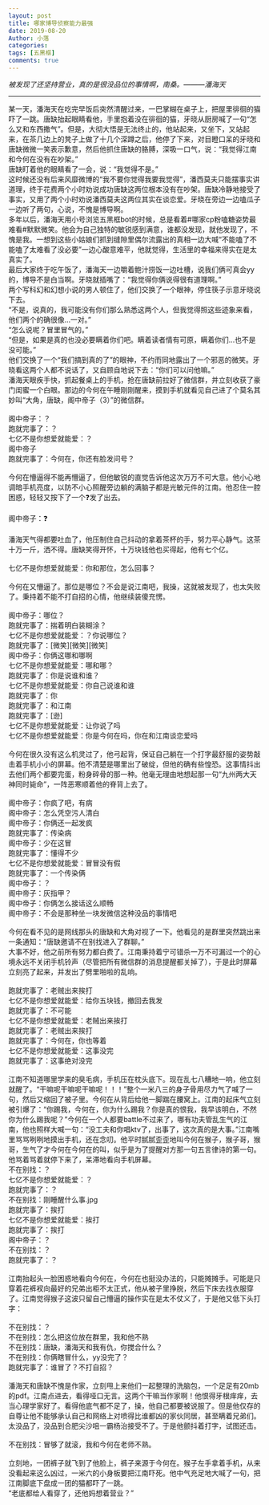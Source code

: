 ```yaml
---
layout: post
title: 哪家博导侦察能力最强
date: 2019-08-20
Author: 小落
categories: 
tags: [五黑框]
comments: true
--- 
```


*被发现了还坚持营业，真的是很没品位的事情啊，南桑。———潘海天*

---

某一天，潘海天在吃完早饭后突然清醒过来，一巴掌糊在桌子上，把屋里徘徊的猫吓了一跳。唐缺抬起眼睛看他，手里抱着没在徘徊的猫，牙晓从厨房喊了一句“怎么又和东西撒气”。但是，大彻大悟是无法终止的，他站起来，又坐下，又站起来，在茶几边上的凳子上做了十几个深蹲之后，他停了下来，对目瞪口呆的牙晓和唐缺微微一笑表示歉意，然后他抓住唐缺的胳膊，深吸一口气，说：“我觉得江南和今何在没有在吵架。”<br>
唐缺盯着他的眼睛看了一会，说：“我觉得不是。”<br>
这时候还没有后来风靡微博的“我不要你觉得我要我觉得”，潘西莫夫只能摆事实讲道理，终于花费两个小时劝说成功唐缺这两位根本没有在吵架。唐缺冷静地接受了事实，又用了两个小时劝说潘西莫夫这两位其实在谈恋爱。牙晓在旁边一边嗑瓜子一边听了两句，心说，不愧是博导啊。<br>
多年以后，潘海天用小号浏览五黑框bot的时候，总是看着#哪家cp粉嗑糖姿势最难看#默默微笑。他会为自己独特的敏锐感到满意，谁都没发现，就他发现了，不愧是我。一想到这些小姑娘们抓到缝隙里偶尔流露出的真相一边大喊“不能嗑了不能嗑了太难看了没必要”一边心酸意难平，他就觉得，生活里的幸福来得实在是太真实了。<br>
最后大家终于吃午饭了，潘海天一边嚼着鲍汁捞饭一边吐槽，说我们俩可真会yy的，博导不是白当啊。牙晓就插嘴了：“我觉得你俩说得很有道理啊。”<br>
两个写科幻和幻想小说的男人顿住了，他们交换了一个眼神，停住筷子示意牙晓说下去。<br>
“不是，说真的，我可能没有你们那么熟悉这两个人，但我觉得照这些迹象来看，他们两个的确很像…一对。”<br>
“怎么说呢？冒里冒气的。”<br>
“但是，如果是真的也没必要瞒着你们吧。瞒着读者情有可原，瞒着你们…也不是没可能。”<br>
他们交换了一个“我们搞到真的了”的眼神，不约而同地露出了一个邪恶的微笑。牙晓看这两个人都不说话了，又自顾自地说下去：“你们可以问他嘛。”<br>
潘海天眼疾手快，抓起餐桌上的手机，抢在唐缺前拉好了微信群，并立刻收获了豪门闺蜜一个白眼。那边的今何在午睡刚刚醒来，摸到手机就看见自己进了个莫名其妙叫“大角，唐缺，阁中帝子（3）”的微信群。<br><br>
阁中帝子：？<br>
跑就完事了：？<br>
七亿不是你想爱就能爱：？<br>
阁中帝子<br>
跑就完事了：今何在，你还有脸发问号？<br><br>
今何在懵逼得不能再懵逼了，但他敏锐的直觉告诉他这次万万不可大意。他小心地调暗手机亮度，以防不小心照醒旁边躺的满脑子都是光敏元件的江南。他忍住一腔困惑，轻轻又按下了一个❓发了出去。<br><br>
阁中帝子：❓<br><br>
潘海天气得都要吐血了，他压制住自己抖动的拿着茶杯的手，努力平心静气。这茶十万一斤，洒不得。唐缺笑得开怀，十万块钱他也买得起，他有七个亿。<br><br>
七亿不是你想爱就能爱：你和那位，怎么回事？<br><br>
今何在又懵逼了。那位是哪位？不会是说江南吧，我操，这就被发现了，也太失败了。秉持着不能不打自招的心情，他继续装傻充愣。<br><br>
阁中帝子：哪位？<br>
跑就完事了：揣着明白装糊涂？<br>
七亿不是你想爱就能爱：？你说哪位？<br>
跑就完事了：[微笑][微笑][微笑]<br>
阁中帝子：你俩这哪和哪啊<br>
七亿不是你想爱就能爱：哪和哪？<br>
跑就完事了：你是说谁和谁？<br>
七亿不是你想爱就能爱：你自己说谁和谁<br>
跑就完事了：你<br>
跑就完事了：和江南<br>
跑就完事了：[逊]<br>
七亿不是你想爱就能爱：让你说了吗<br>
七亿不是你想爱就能爱：你是今何在吗，你在和江南谈恋爱吗<br><br>
今何在很久没有这么机灵过了，他弓起背，保证自己躺在一个打字最舒服的姿势敲击着手机小小的屏幕。他不清楚是哪里出了破绽，但他的确有些惶恐。这事情抖出去他们两个都要完蛋，粉身碎骨的那一种。他毫无理由地想起那一句“九州两大天神同时毙命”，一阵恶寒顺着他的脊背上去了。<br><br>
阁中帝子：你疯了吧，有病<br>
阁中帝子：怎么凭空污人清白<br>
阁中帝子：你俩还一起发疯<br>
跑就完事了：传染病<br>
阁中帝子：少在这冒<br>
跑就完事了：懂得不少<br>
七亿不是你想爱就能爱：冒冒没有假<br>
跑就完事了：一个传染俩<br>
阁中帝子：？<br>
阁中帝子：灰指甲？<br>
阁中帝子：你俩怎么接话这么顺畅<br>
阁中帝子：不会是那种坐一块发微信这种没品的事情吧<br><br>
今何在看不见的是网线那头的唐缺和大角对视了一下。他看见的是群里突然跳出来一条通知：“唐缺邀请不在别找进入了群聊。”<br>
大事不好，他之前所有努力都白费了。江南秉持着宁可错杀一万不可漏过一个的心境永远不关闭手机铃声（尽管把所有微信群的消息提醒都关掉了），于是此时屏幕立刻亮了起来，并发出了劈里啪啦的乱响。<br><br>
跑就完事了：老贼出来挨打<br>
七亿不是你想爱就能爱：给你五块钱，撤回去我发<br>
跑就完事了：不可能<br>
七亿不是你想爱就能爱：老贼出来挨打<br>
跑就完事了：老贼出来挨打<br>
跑就完事了：今何在，你也等着<br>
七亿不是你想爱就能爱：这事没完<br>
跑就完事了：这事绝对没完<br><br>
江南不知道哪里学来的臭毛病，手机压在枕头底下。现在乱七八糟地一响，他立刻就醒了。“干嘛呢干嘛呢干嘛呢！！！”整个一米八三的身子骨用尽力气了喊了一句，然后又缩回了被子里。今何在从背后给他一脚踹在腰窝上。江南的起床气立刻被引爆了：“你踢我，今何在，你为什么踢我？你是真的恨我，我早该明白，不然你为什么踢我呢？”今何在一个人都要battle不过来了，哪有功夫管乱生气的江南，他也照样大喊一句：“没工夫和你唱ktv了，出事了，这次真的是大事。”江南嘴里骂骂咧咧地摸出手机，还在念叨。他平时腻腻歪歪地叫今何在猴子，猴子哥，猴哥，生气了才今何在今何在的叫，似乎是为了提醒对方那一句五言律诗的第一句。他骂着骂着就停下来了，呆滞地看向手机屏幕。<br>
不在别找：？<br>
七亿不是你想爱就能爱：？<br>
跑就完事了：？<br>
不在别找：刚睡醒什么事.jpg<br>
跑就完事了：挨打<br>
七亿不是你想爱就能爱：挨打<br>
跑就完事了：挨打<br>
阁中帝子：？<br>
不在别找：？<br>
跑就完事了：？<br><br>
江南抬起头一脸困惑地看向今何在，今何在也挺没办法的，只能摊摊手。可能是只穿着花裤衩向最好的兄弟出柜不太正式，他从被子里挣脱，然后下床去找衣服穿了。江南觉得猴子这波只留自己懵逼的操作实在是太不仗义了，于是他又低下头打字：<br><br>
不在别找：？<br>
不在别找：怎么把这位放在群里，我和他不熟<br>
不在别找：唐缺，潘海天和我有仇，你搅合什么？<br>
不在别找：你俩瞎冒什么，yy没完了？<br>
跑就完事了：谁冒了？不打自招？<br><br>
潘海天和唐缺不愧是作家，立刻甩上来他们一起整理的洗脑包，一个足足有20mb的pdf。江南点进去，看得哑口无言。这两个干嘛当作家啊！他恨得牙根痒痒，去当心理学家好了。看得他底气都不足了，操，他自己都要被说服了。但是他仅存的自尊让他不能够承认自己和网络上对喷得比谁都凶的家伙同居，甚至瞒着兄弟们。太没品了，没品到合肥尖沙咀一霸杨治接受不了。于是他颤抖着打字，试图还击。<br><br>
不在别找：冒够了就滚，我和今何在老师不熟。<br><br>
立刻地，一团裤子就飞到了他脸上，裤子来源于今何在。猴子左手拿着手机，从来没看起来这么凶过，一米六的小身板要把江南吓死。他中气充足地大喊了一句，把江南脚底下盘成一团的猫都吓了一跳。<br>
“老底都给人看穿了，还他妈想着营业？”<br>

